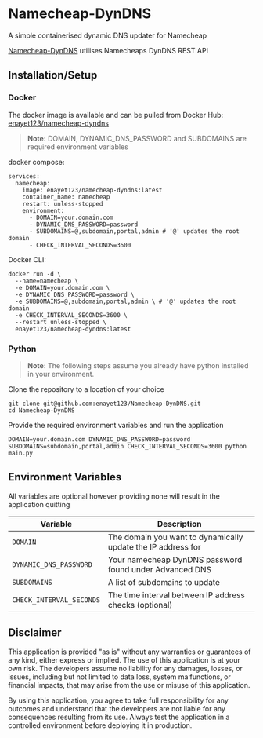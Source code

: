 # Namecheap-DynDNS

A simple containerised dynamic DNS updater for Namecheap

[Namecheap-DynDNS](https://github.com/enayet123/Namecheap-DynDNS) utilises Namecheaps DynDNS REST API

## Installation/Setup

### Docker

The docker image is available and can be pulled from Docker Hub: [enayet123/namecheap-dyndns](https://hub.docker.com/r/enayet123/namecheap-dyndns)

> **Note:** DOMAIN, DYNAMIC_DNS_PASSWORD and SUBDOMAINS are required environment variables

docker compose:

```
services:
  namecheap:
    image: enayet123/namecheap-dyndns:latest
    container_name: namecheap
    restart: unless-stopped
    environment:
      - DOMAIN=your.domain.com
      - DYNAMIC_DNS_PASSWORD=password
      - SUBDOMAINS=@,subdomain,portal,admin # '@' updates the root domain
      - CHECK_INTERVAL_SECONDS=3600
```

Docker CLI:

```
docker run -d \
  --name=namecheap \
  -e DOMAIN=your.domain.com \
  -e DYNAMIC_DNS_PASSWORD=password \
  -e SUBDOMAINS=@,subdomain,portal,admin \ # '@' updates the root domain
  -e CHECK_INTERVAL_SECONDS=3600 \
  --restart unless-stopped \
  enayet123/namecheap-dyndns:latest
```

### Python

> **Note:** The following steps assume you already have python installed in your environment.

Clone the repository to a location of your choice
```
git clone git@github.com:enayet123/Namecheap-DynDNS.git
cd Namecheap-DynDNS
```

Provide the required environment variables and run the application
```
DOMAIN=your.domain.com DYNAMIC_DNS_PASSWORD=password SUBDOMAINS=subdomain,portal,admin CHECK_INTERVAL_SECONDS=3600 python main.py
```

## Environment Variables

All variables are optional however providing none will result in the application quitting

| Variable                    | Description                                                                                          |
|-----------------------------|------------------------------------------------------------------------------------------------------|
| `DOMAIN`                    | The domain you want to dynamically update the IP address for                                         |
| `DYNAMIC_DNS_PASSWORD`      | Your namecheap DynDNS password found under Advanced DNS                                              |
| `SUBDOMAINS`                | A list of subdomains to update                                                                       |
| `CHECK_INTERVAL_SECONDS`    | The time interval between IP address checks (optional)                                               |

## Disclaimer 

This application is provided "as is" without any warranties or guarantees of any kind, either express or implied. The use of this application is at your own risk. The developers assume no liability for any damages, losses, or issues, including but not limited to data loss, system malfunctions, or financial impacts, that may arise from the use or misuse of this application.

By using this application, you agree to take full responsibility for any outcomes and understand that the developers are not liable for any consequences resulting from its use. Always test the application in a controlled environment before deploying it in production.
